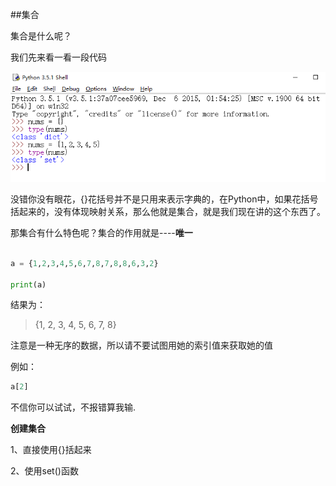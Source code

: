 ##集合

集合是什么呢？

我们先来看一看一段代码


![](/assets/set.png)


没错你没有眼花，{}花括号并不是只用来表示字典的，在Python中，如果花括号括起来的，没有体现映射关系，那么他就是集合，就是我们现在讲的这个东西了。

那集合有什么特色呢？集合的作用就是----**唯一**

```py

a = {1,2,3,4,5,6,7,8,7,8,8,6,3,2}

print(a)

```
结果为：
>{1, 2, 3, 4, 5, 6, 7, 8}

注意是一种无序的数据，所以请不要试图用她的索引值来获取她的值

例如：  
```py
a[2]
```
不信你可以试试，不报错算我输.

**创建集合**

1、直接使用{}括起来

2、使用set()函数

